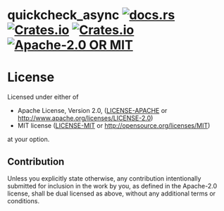 # quickcheck_async <a href="https://docs.rs/quickcheck_async"><img alt="docs.rs" src="https://docs.rs/quickcheck_async/badge.svg"></a> <a href="https://crates.io/crates/quickcheck_async"><img alt="Crates.io" src="https://img.shields.io/crates/v/quickcheck_async?style=flat-square"></a> <a href="https://crates.io/crates/quickcheck_async"><img alt="Crates.io" src="https://img.shields.io/crates/d/quickcheck_async?style=flat-square"></a> <a href="./LICENSE-APACHE"><img alt="Apache-2.0 OR MIT" src="https://img.shields.io/crates/l/quickcheck_async?style=flat-square"></a>

# License
Licensed under either of

 * Apache License, Version 2.0, ([LICENSE-APACHE](LICENSE-APACHE) or http://www.apache.org/licenses/LICENSE-2.0)
 * MIT license ([LICENSE-MIT](LICENSE-MIT) or http://opensource.org/licenses/MIT)

at your option.

## Contribution
Unless you explicitly state otherwise, any contribution intentionally submitted for inclusion in the work by you, as defined in the Apache-2.0 license, shall be dual licensed as above, without any additional terms or conditions.
